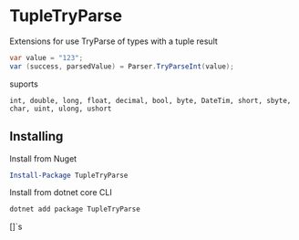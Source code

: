 # TupleTryParse
Extensions for use TryParse of types with a tuple result

```cs
var value = "123";
var (success, parsedValue) = Parser.TryParseInt(value);
```

suports
```
int, double, long, float, decimal, bool, byte, DateTim, short, sbyte, char, uint, ulong, ushort
```

## Installing
Install from Nuget

```powershell
Install-Package TupleTryParse 
```

Install from dotnet core CLI

```powershell
dotnet add package TupleTryParse 
```

[]`s
